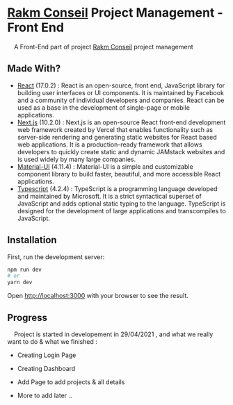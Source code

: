 # [Rakm Conseil] Project Management - Front End


  &nbsp; &nbsp; A Front-End part of project [Rakm Conseil] project management



## Made With?

- [React] (17.0.2) : React is an open-source, front end, JavaScript library for building user interfaces or UI components. It is maintained by Facebook and a community of individual developers and companies. React can be used as a base in the development of single-page or mobile applications.
- [Next.js] (10.2.0) : Next.js is an open-source React front-end development web framework created by Vercel that enables functionality such as server-side rendering and generating static websites for React based web applications. It is a production-ready framework that allows developers to quickly create static and dynamic JAMstack websites and is used widely by many large companies.
- [Material-UI] (4.11.4) : Material-UI is a simple and customizable component library to build faster, beautiful, and more accessible React applications.
- [Typescript] (4.2.4) : TypeScript is a programming language developed and maintained by Microsoft. It is a strict syntactical superset of JavaScript and adds optional static typing to the language. TypeScript is designed for the development of large applications and transcompiles to JavaScript. 

## Installation

First, run the development server:

```bash
npm run dev
# or
yarn dev
```

Open [http://localhost:3000](http://localhost:3000) with your browser to see the result.


## Progress
&nbsp; &nbsp; Project is started in developement in 29/04/2021 , and what we really want to do & what we finished : 
+ Creating Login Page
+ Creating Dashboard
+ Add Page to add projects & all details
+ More to add later ..


   [React]: <https://reactjs.org/>
   [Rakm Conseil]: <https://rakm-conseil.com/>
   [Next.js]: <https://nextjs.org/>
   [Material-UI]: <https://material-ui.com/>
   [Typescript]: <https://www.typescriptlang.org/>

